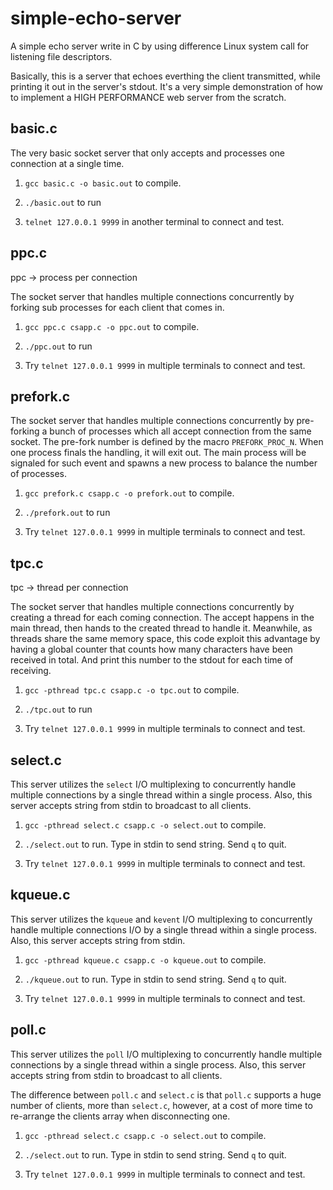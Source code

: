 # simple-echo-server

A simple echo server write in C by using difference Linux system call for listening file descriptors.

Basically, this is a server that echoes everthing the client transmitted, while printing it out in the server's stdout. It's a very simple demonstration of how to implement a HIGH PERFORMANCE web server from the scratch.

## basic.c

The very basic socket server that only accepts and processes one connection at a single time.

1) `gcc basic.c -o basic.out` to compile.

2) `./basic.out` to run

3) `telnet 127.0.0.1 9999` in another terminal to connect and test.

## ppc.c

ppc -> process per connection

The socket server that handles multiple connections concurrently by forking sub processes for each client that comes in.

1) `gcc ppc.c csapp.c -o ppc.out` to compile.

2) `./ppc.out` to run

3) Try `telnet 127.0.0.1 9999` in multiple terminals to connect and test.

## prefork.c

The socket server that handles multiple connections concurrently by pre-forking a bunch of processes which all accept connection from the same socket. The pre-fork number is defined by the macro `PREFORK_PROC_N`. When one process finals the handling, it will exit out. The main process will be signaled for such event and spawns a new process to balance the number of processes.

1) `gcc prefork.c csapp.c -o prefork.out` to compile.

2) `./prefork.out` to run

3) Try `telnet 127.0.0.1 9999` in multiple terminals to connect and test.

## tpc.c

tpc -> thread per connection

The socket server that handles multiple connections concurrently by creating a thread for each coming connection. The accept happens in the main thread, then hands to the created thread to handle it. Meanwhile, as threads share the same memory space, this code exploit this advantage by having a global counter that counts how many characters have been received in total. And print this number to the stdout for each time of receiving.

1) `gcc -pthread tpc.c csapp.c -o tpc.out` to compile.

2) `./tpc.out` to run

3) Try `telnet 127.0.0.1 9999` in multiple terminals to connect and test.

## select.c

This server utilizes the `select` I/O multiplexing to concurrently handle multiple connections by a single thread within a single process. Also, this server accepts string from stdin to broadcast to all clients.

1) `gcc -pthread select.c csapp.c -o select.out` to compile.

2) `./select.out` to run. Type in stdin to send string. Send `q` to quit.

3) Try `telnet 127.0.0.1 9999` in multiple terminals to connect and test.

## kqueue.c

This server utilizes the `kqueue` and `kevent` I/O multiplexing to concurrently handle multiple connections I/O by a single thread within a single process. Also, this server accepts string from stdin.

1) `gcc -pthread kqueue.c csapp.c -o kqueue.out` to compile.

2) `./kqueue.out` to run. Type in stdin to send string. Send `q` to quit.

3) Try `telnet 127.0.0.1 9999` in multiple terminals to connect and test.
## poll.c

This server utilizes the `poll` I/O multiplexing to concurrently handle multiple connections by a single thread within a single process. Also, this server accepts string from stdin to broadcast to all clients.

The difference between `poll.c` and `select.c` is that `poll.c` supports a huge number of clients, more than `select.c`, however, at a cost of more time to re-arrange the clients array when disconnecting one. 

1) `gcc -pthread select.c csapp.c -o select.out` to compile.

2) `./select.out` to run. Type in stdin to send string. Send `q` to quit.

3) Try `telnet 127.0.0.1 9999` in multiple terminals to connect and test.